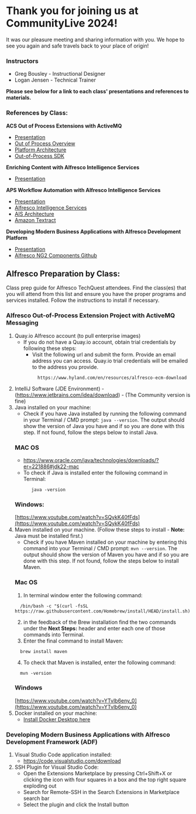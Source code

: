 # Thank you for joining us at CommunityLive 2024!
It was our pleasure meeting and sharing information with you. We hope to see you again and safe travels back to your place of origin! 

### Instructors
* Greg Bousley - Instructional Designer
* Logan Jensen - Technical Trainer

**Please see below for a link to each class' presentations and references to materials.**

### References by Class:
**ACS Out of Process Extensions with ActiveMQ**
  * [Presentation](https://github.com/GBHyland/Alfresco-CommunityLive-Class-Guide/blob/main/ACS-extension-activemq.pptx)
  * [Out of Process Overview](https://docs.alfresco.com/content-services/latest/develop/oop-ext-points/)
  * [Platform Architecture](https://docs.alfresco.com/content-services/latest/develop/software-architecture/)
  * [Out-of-Process SDK](https://docs.alfresco.com/content-services/latest/develop/oop-sdk/)

**Enriching Content with Alfresco Intelligence Services**
  * [Presentation](https://github.com/GBHyland/Alfresco-CommunityLive-Class-Guide/blob/main/2024%20CLIVE%20AIS%20Presentation%20-%20WIP%20copy.pptx)

**APS Workflow Automation with Alfresco Intelligence Services**
  * [Presentation](https://github.com/GBHyland/Alfresco-CommunityLive-Class-Guide/blob/main/aps-ais-textract.pptx)
  * [Alfresco Intelligence Services](https://docs.alfresco.com/intelligence-services/latest/)
  * [AIS Architecture](https://docs.alfresco.com/intelligence-services/latest/admin/)
  * [Amazon Textract](https://docs.aws.amazon.com/textract/latest/dg/what-is.html)

**Developing Modern Business Applications with Alfresco Development Platform**
  * [Presentation](https://github.com/GBHyland/Alfresco-CommunityLive-Class-Guide/blob/main/ADF%202024%20PPT%202.pptx)
  * [Alfresco NG2 Components Github](https://github.com/Alfresco/alfresco-ng2-components)

## Alfresco Preparation by Class:
Class prep guide for Alfresco TechQuest attendees. 
Find the class(es) that you will attend from this list and ensure you have the proper programs and services installed. Follow the instructions to install if necessary.


### Alfresco Out-of-Process Extension Project with ActiveMQ Messaging
1. Quay.io Alfresco account (to pull enterprise images)
   * If you do not have a Quay.io account, obtain trial credentials by following these steps:
     * Visit the following url and submit the form. Provide an email address you can access. Quay.io trial credentials will be emailed to the address you provide.
         ```
           https://www.hyland.com/en/resources/alfresco-ecm-download
         ```
3. IntelliJ Software (JDE Environment) - (https://www.jetbrains.com/idea/download)  -  (The Community version is fine)
4. Java installed on your machine:
   * Check if you have Java installed by running the following command in your Terminal / CMD prompt: ```java --version```. The output should show the version of Java you have and if so you are done with this step. If not found, follow the steps below to install Java.
   ### MAC OS
   * https://www.oracle.com/java/technologies/downloads/?er=221886#jdk22-mac
   * To check if Java is installed enter the following command in Terminal:
     ```
        java -version
     ```
   ### Windows:
     [https://www.youtube.com/watch?v=SQykK40fFds](https://www.youtube.com/watch?v=SQykK40fFds)
5. Maven installed on your machine. (Follow these steps to install - **Note:** Java must be installed first.)
   * Check if you have Maven installed on your machine by entering this command into your Terminal / CMD prompt: ```mvn --version```. The output should show the version of Maven you have and if so you are done with this step. If not found, follow the steps below to install Maven.
    ### Mac OS
    1. In terminal window enter the following command:
    ```
      /bin/bash -c "$(curl -fsSL https://raw.githubusercontent.com/Homebrew/install/HEAD/install.sh)"
    ```
    2. in the feedback of the Brew installation find the two commands under the **Next Steps:** header and enter each one of those commands into Terminal.
    3. Enter the final command to install Maven:
    ```
      brew install maven
    ```
    4. To check that Maven is installed, enter the following command:
    ```
      mvn -version
    ```
    ### Windows
     [https://www.youtube.com/watch?v=YTvlb6eny_0](https://www.youtube.com/watch?v=YTvlb6eny_0)
6. Docker installed on your machine:
   * [Install Docker Desktop here](https://www.docker.com/products/docker-desktop/)

   
### Developing Modern Business Applications with Alfresco Development Framework (ADF)
1. Visual Studio Code application installed:
   * https://code.visualstudio.com/download
2. SSH Plugin for Visual Studio Code:
   * Open the Extensions Marketplace by pressing Ctrl+Shift+X or clicking the icon with four squares in a box and the top right square exploding out
   * Search for Remote-SSH in the Search Extensions in Marketplace search bar
   * Select the plugin and click the Install button
  
